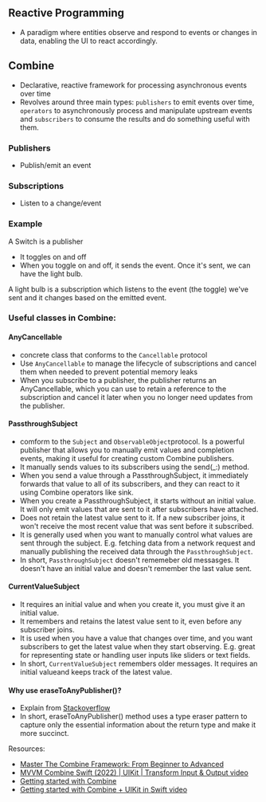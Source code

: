 ## Reactive Programming
- A paradigm where entities observe and respond to events or changes in data, enabling the UI to react accordingly.

## Combine 

- Declarative, reactive framework for processing asynchronous events over time
- Revolves around three main types: `publishers` to emit events over time, `operators` to asynchronously process and manipulate upstream events and `subscribers` to consume the results and do something useful with them.

### Publishers 
- Publish/emit an event 

### Subscriptions
- Listen to a change/event 

### Example 
A Switch is a publisher
- It toggles on and off 
- When you toggle on and off, it sends the event. Once it's sent, we can have the light bulb.

A light bulb is a subscription which listens to the event (the toggle) we've sent and it changes based on the emitted event.

###  Useful classes in Combine:
#### AnyCancellable
- concrete class that conforms to the `Cancellable` protocol
- Use `AnyCancellable` to manage the lifecycle of subscriptions and cancel them when needed to prevent potential memory leaks
- When you subscribe to a publisher, the publisher returns an AnyCancellable, which you can use to retain a reference to the subscription and cancel it later when you no longer need updates from the publisher.


#### PassthroughSubject
- comform to the `Subject` and `ObservableObject`protocol. Is a powerful publisher that allows you to manually emit values and completion events, making it useful for creating custom Combine publishers.
- It manually sends values to its subscribers using the send(_:) method.
- When you send a value through a PassthroughSubject, it immediately forwards that value to all of its subscribers, and they can react to it using Combine operators like sink.
- When you create a PassthroughSubject, it starts without an initial value. It will only emit values that are sent to it after subscribers have attached.
- Does not retain the latest value sent to it. If a new subscriber joins, it won't receive the most recent value that was sent before it subscribed.
- It is generally used when you want to manually control what values are sent through the subject. E.g. fetching data from a network request and manually publishing the received data through the `PassthroughSubject`.
- In short, `PassthroughSubject` doesn't rememeber old messasges. It doesn't have an initial value and doesn't remember the last value sent.

#### CurrentValueSubject
- It requires an initial value and when you create it, you must give it an initial value.
- It remembers and retains the latest value sent to it, even before any subscriber joins. 
- It is used when you have a value that changes over time, and you want subscribers to get the latest value when they start observing. E.g. great for representing state or handling user inputs like sliders or text fields.
- In short, `CurrentValueSubject` remembers older messages. It requires an initial valueand keeps track of the latest value.
  
#### Why use eraseToAnyPublisher()?
- Explain from [Stackoverflow](https://stackoverflow.com/questions/56611057/can-anyone-explain-swift-combines-subject-erasetoanysubject-method-and-where)
- In short, eraseToAnyPublisher() method uses a type eraser pattern to capture only the essential information about the return type and make it more succinct.

Resources:
- [Master The Combine Framework: From Beginner to Advanced](https://www.youtube.com/watch?v=X2m0f2NoB10)
- [MVVM Combine Swift (2022) | UIKit | Transform Input & Output video](https://www.youtube.com/watch?v=KK6ryBmTKHg&t=206s&pp=ygUTdWlraXQgY29tYmluZSBzd2lmdA%3D%3D)
- [Getting started with Combine](https://useyourloaf.com/blog/getting-started-with-combine/)
- [Getting started with Combine + UIKit in Swift video](https://www.youtube.com/watch?v=IAKco9XaPgg&t=319s)